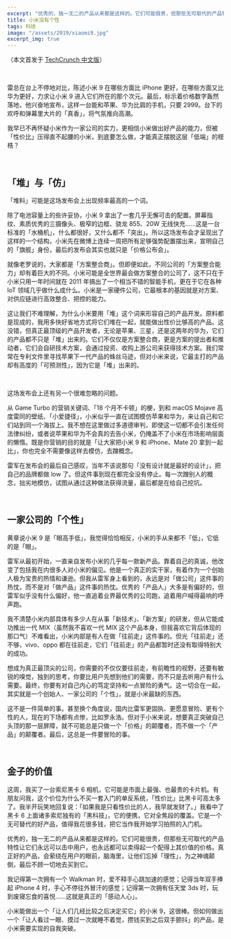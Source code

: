 ```yaml
---
excerpt: "优秀的，独一无二的产品从来都是这样的。它们可能很贵，但那些无可取代的产品特性让它们永远可以击中用户，也永远都可以卖得起一个配得上其价值的价格。"
title: 小米没有个性
tags: 科技
image: "/assets/2019/xiaomi9.jpg"
excerpt_img: true
---
```


（本文首发于 [TechCrunch 中文版](https://techcrunch.cn/2019/02/23/still-xiaomi/)）

<br>

雷总在台上不停地对比，陈述小米 9 在哪些方面比 iPhone 更好，在哪些方面又比华为更好，力求让小米 9 进入它们所在的那个次元。最后，标示着价格数字轰然落地，他兴奋地宣布，这样一台能和苹果、华为比肩的手机，只要 2999。台下的欢呼和弹幕里大片的「真香」，将气氛推向高潮。

我早已不再怀疑小米作为一家公司的实力，更相信小米做出好产品的能力，但被「性价比」压得直不起腰的小米，到底要怎么做，才能真正摆脱这层「低端」的桎梏？

<br>

## 「堆」与「仿」
「堆料」可能是这场发布会上出现频率最高的一个词。

除了电池容量上的些许妥协，小米 9 拿出了一套几乎无懈可击的配置。屏幕指纹、素质优秀的三摄像头、极窄的边框、骁龙 855、20W 无线快充……这是一台标准的「水桶机」，什么都很好，又什么都不「突出」。所以这场发布会才呈现出了这样的一个结构，小米先在微博上连续一周把所有足够强势配置摆出来，宣明自己的「旗舰」身份，最后的发布会其实也就只是「价格公布会」。

就像老罗说的，大家都是「方案整合商」。但即便如此，不同公司的「方案整合能力」却有着巨大的不同。小米可能是全世界最会做方案整合的公司了，这不只在于小米只用一年时间就在 2011 年搞出了一个相当不错的智能手机，更在于它在各种 IoT 领域几乎做什么成什么。小米是一家硬件公司，它最根本的基因就是对方案、对供应链进行高效整合、把控的能力。

这让我们不难理解，为什么小米要用「堆」这个词来形容自己的产品开发。原料都是现成的，我用多快好省地方式将它们堆在一起，就能做出性价比够高的产品。这没错，但真正最顶级的产品开发者，无论是苹果、三星，还是这两年的华为，它们的产品都不只是「堆」出来的。它们不仅仅是方案整合商，更是方案的提出者和推动者，它们会自研技术方案，会通过投资、收购上游公司来获得技术方案。我们常常在专利文件里寻找苹果下一代产品的蛛丝马迹，但对小米来说，它最主打的产品却有高度的「可预测性」，因为它是「堆」出来的。

<br>

这场发布会上还有另一个很难忽略的问题。

从 Game Turbo 的营销关键词、「18 个月不卡顿」的梗，到和 macOS Mojave 高度雷同的壁纸、「小爱捷径」，小米似乎一直在试图模仿苹果和华为，来让自己和它们站到同一个海拔上。我不想在这里做过多道德审判，即使这一切都不会引发任何法律纠纷，或者说苹果和华为不会真的去告小米，仍掩盖不了小米在市场影响层面的懒惰。既是你营销的目的就是「让大家把小米 9 和 iPhone、Mate 20 拿到一起比」，你也完全不需要像这样去模仿，去蹭概念。

雷军在发布会的最后自己感叹，当年不该说那句「没有设计就是最好的设计」，把自己的品牌都做 low 了。但这件事到现在都完全没有停止。每一次蹭别人的概念，拙劣地模仿，试图从通过这种做法获得流量，最后都是在给自己挖坑。

<br>

## 一家公司的「个性」
黄章说小米 9 是「眼高手低」，我觉得恰恰相反，小米的手从来都不「低」，它低的是「眼」。

雷军从最初开始，一直亲自发布小米的几乎每一款新产品。靠着自己的真诚，他改变了包括我在内很多人对小米的偏见。他是一个真正的实干家，有着作为一个创始人极为宝贵的热情和谦逊。但我从雷军身上看到的，永远是对「做公司」这件事的热忱，而不是对「做产品」这件事的热忱。优秀的「产品人」大多是有偏好的，但雷军似乎没有什么偏好，他一直追着业界最优秀的公司跑，追着用户喊得最响的呼声跑。

我不清楚小米内部具体有多少人在从事「新技术」、「新方案」的研发，但从它能成功推出一代 MIX（虽然我不喜欢一代 MIX 这个产品本身，但我喜欢它背后体现的那口气）不难看出，小米内部是有人在做「往前走」这件事的。但光「往前走」还不够，vivo、oppo 都在往前走，它们「往前走」的产品都暂时还没有取得特别大的成功。

想成为真正最顶尖的公司，你需要的不仅仅要往前走，有前瞻性的视野，还要有敏锐的嗅觉，独到的思考，你要比用户先想到他们的需要，而不只是去听用户有什么需要。最终，你要有对自己内心的笃定坚持和一点冒险的勇气。这一切合在一起，其实就是一个创始人、一家公司的「个性」，就是小米最缺的东西。

这不是一件简单的事。甚至换个角度说，国内比雷军更固执、更愿意冒险、更有个性的人，现在的下场都有点惨，比如罗永浩。但对于小米来说，想要真正突破自己头顶的那一层屏障，就不可能总是只做一个「价格」的颠覆者，而不做一个「产品」的颠覆者。最后，这总是一件要冒险的事。

<br>

## 金子的价值
这周，我买了一台索尼黑卡 6 相机，它可能是市面上最强、也最贵的卡片机。有朋友问我，这个价位为什么不买一套入门的单反系统，「性价比」比黑卡可高太多了。我半开玩笑地回复说：「如果我是只看性价比的人，我早就发财了。」我看中了黑卡 6 上面诸多索尼独有的「黑科技」，它的便携，它对全焦段的覆盖。它是一个无可替代的好产品，值得我花很多钱，把它当作我开始学习拍照的入门机。

优秀的，独一无二的产品从来都是这样的。它们可能很贵，但那些无可取代的产品特性让它们永远可以击中用户，也永远都可以卖得起一个配得上其价值的价格。真正好的产品，会萦绕在用户的眼前，脑海里，让他们忘掉「理性」，为之神魂颠倒，最后不顾一切地去买到它。

我记得第一次拥有一个 Walkman 时，爱不释手心跳加速的感觉；记得当年双手捧起 iPhone 4 时，手心不停往外冒汗的感觉；记得第一次拥有任天堂 3ds 时，玩到废寝忘食的喜悦……这就是真正的「感动人心」。

小米能做出一个「让人们几经比较之后决定买它」的小米 9，这很棒。但如何做出一个「让人看过一眼、摸过一次就睡不着觉，攒钱买到之后双手颤抖」的产品，是小米需要实现的自我突破。